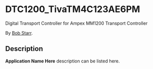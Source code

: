 # DTC1200_TivaTM4C123AE6PM
Digital Transport Controller for Ampex MM1200 Transport Controller

By [Bob Starr](http://www.rtzaudio.com).

## Description
**Application Name Here** description can be listed here.